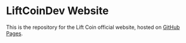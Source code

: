 # LiftCoinDev Website

This is the repository for the Lift Coin official website, hosted on [GitHub Pages](https://liftcoindev.github.io).
